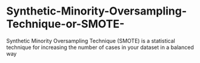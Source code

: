 # Synthetic-Minority-Oversampling-Technique-or-SMOTE-
Synthetic Minority Oversampling Technique (SMOTE) is a statistical technique for increasing the number of cases in your dataset in a balanced way
